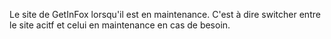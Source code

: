 Le site de GetInFox lorsqu'il est en maintenance.
C'est à dire switcher entre le site acitf et celui en maintenance en cas de besoin. 

